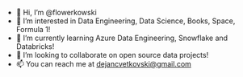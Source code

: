 - 👋 Hi, I’m @flowerkowski
- 👀 I’m interested in Data Engineering, Data Science, Books, Space, Formula 1!
- 🌱 I’m currently learning Azure Data Engineering, Snowflake and Databricks!
- 💞️ I’m looking to collaborate on open source data projects!
- 📫 You can reach me at dejancvetkovski@gmail.com

<!---
flowerkowski/flowerkowski is a ✨ special ✨ repository because its `README.md` (this file) appears on your GitHub profile.
You can click the Preview link to take a look at your changes.
--->
